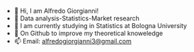 - 👋 Hi, I am Alfredo Giorgianni!
- 👀 Data analysis-Statistics-Market research
- 🌱 I am currently studying in Statistics at Bologna University
- 💞️ On Github to improve my theoretical knoweledge
- 📫 Email: alfredogiorgianni3@gmail.com
